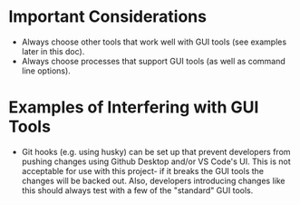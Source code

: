Important Considerations
========================

* Always choose other tools that work well with GUI tools (see examples later in this doc).
* Always choose processes that support GUI tools (as well as command line options).

Examples of Interfering with GUI Tools 
======================================

* Git hooks (e.g. using husky) can be set up that prevent developers from pushing changes using
  Github Desktop and/or VS Code's UI.  This is not acceptable for use with this project- if it
  breaks the GUI tools the changes will be backed out.  Also, developers introducing changes
  like this should always test with a few of the "standard" GUI tools.
